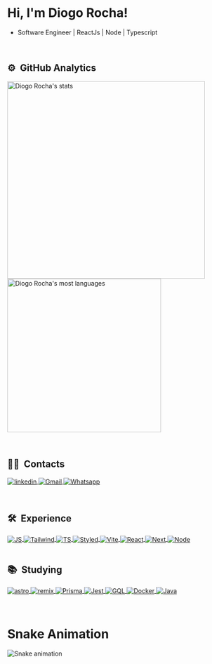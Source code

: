 <h1 align="left">Hi, I'm Diogo Rocha!</h1>

-  Software Engineer | ReactJs | Node | Typescript 

<br>

## ⚙️ &nbsp;GitHub Analytics

<p align="left">
<img width="450em"  src="https://github-readme-stats.vercel.app/api?username=diogorochaa&show_icons=true&theme=highcontrast" alt="Diogo Rocha's stats"/>
<img width="350em"  src="https://github-readme-stats.vercel.app/api/top-langs/?username=diogorochaa&layout=compact&theme=highcontrast" alt="Diogo Rocha's most languages"/>
</p>
<br>

## 👨‍🦲 &nbsp;Contacts

<p align="left">
<a href="https://linkedin.com/in/diogorochaa" target="_blank">
  <img align="center" src="https://img.shields.io/badge/linkedin-%230077B5.svg?style=for-the-badge&logo=linkedin&logoColor=white" alt="linkedin"/>
</a>
<a href="mailto:rdiogo190@gmail.com" target="_blank">
 <img align="center" src="https://img.shields.io/badge/Gmail-D14836?style=for-the-badge&logo=gmail&logoColor=white" alt="Gmail"/>
</a>
<a href="https://api.whatsapp.com/send?phone=5554996531543&text=Olá%20Diogo!%20Vi%20seu%20perfil%20no%20Github%20e%20gostaria%20de%20entrar%20em%20contato%20com%20você." target="_blank">
  <img align="center" src="https://img.shields.io/badge/-Whatsapp-2DB540?style=for-the-badge&labelColor=whatsapp&logo=whatsapp&logoColor=white" alt="Whatsapp"/>
</a>
</p>
<br>

## 🛠️ &nbsp;Experience

<div>
<a href="https://developer.mozilla.org/pt-BR/docs/Web/JavaScript" target="_blank">
 <img align="center" src="https://img.shields.io/badge/Javascript-yellow?style=for-the-badge&logo=javascript&logoColor=white" alt="JS"/>
</a>
<a href="https://tailwindcss.com/docs/installation" target="_blank">
 <img align="center" src="https://img.shields.io/badge/Tailwind-D14836?style=for-the-badge&logo=tailwindcss&logoColor=white" alt="Tailwind"/>
</a>
<a href="https://www.typescriptlang.org/docs/" target="_blank">
 <img align="center" src="https://img.shields.io/badge/Typescript-blue?style=for-the-badge&logo=typescript&logoColor=white" alt="TS"/>
</a>
<a href="https://styled-components.com/docs" target="_blank">
 <img align="center" src="https://img.shields.io/badge/StyledComponents-D14836?style=for-the-badge&logo=styledcomponents&logoColor=white" alt="Styled"/>
</a>
<a href="https://vitejs.dev/guide/" target="_blank">
 <img align="center" src="https://img.shields.io/badge/Vite-D14836?style=for-the-badge&logo=vite&logoColor=white" alt="Vite"/>
</a>
<a href="https://react.dev/learn" target="_blank">
 <img align="center" src="https://img.shields.io/badge/React-blue?style=for-the-badge&logo=react&logoColor=white" alt="React"/>
</a>
<a href="https://nextjs.org/docs" target="_blank">
 <img align="center" src="https://img.shields.io/badge/Next-black?style=for-the-badge&logo=next&logoColor=white" alt="Next"/>
</a>
<a href="https://nodejs.org/en/docs" target="_blank">
 <img align="center" src="https://img.shields.io/badge/Node-green?style=for-the-badge&logo=node&logoColor=white" alt="Node"/>
</a>

  
</div>



<br>

## 📚 &nbsp;Studying

<div>
<a href="https://docs.astro.build/en/getting-started/" target="_blank">
 <img align="center" src="https://img.shields.io/badge/Astro-black?style=for-the-badge&logo=astro&logoColor=white" alt="astro"/>
</a>
<a href="https://remix.run/docs/en/1.18.1" target="_blank">
 <img align="center" src="https://img.shields.io/badge/Remix-gray?style=for-the-badge&logo=remix&logoColor=white" alt="remix"/>
</a>
<a href="https://www.prisma.io/docs/getting-started/quickstart" target="_blank">
 <img align="center" src="https://img.shields.io/badge/Prisma-blue?style=for-the-badge&logo=prisma&logoColor=white" alt="Prisma"/>
</a>
<a href="https://jestjs.io/pt-BR/docs/getting-started" target="_blank">
 <img align="center" src="https://img.shields.io/badge/Jest-D14836?style=for-the-badge&logo=jest&logoColor=white" alt="Jest"/>
</a>
<a href="https://graphql.org/learn/" target="_blank">
 <img align="center" src="https://img.shields.io/badge/GraphQl-D14836?style=for-the-badge&logo=graphql&logoColor=white" alt="GQL"/>
</a>
<a href="https://docs.docker.com/" target="_blank">
 <img align="center" src="https://img.shields.io/badge/Docker-blue?style=for-the-badge&logo=docker&logoColor=white" alt="Docker"/>
</a>
<a href="https://docs.oracle.com/en/java" target="_blank">
 <img align="center" src="https://img.shields.io/badge/Java-white?style=for-the-badge&logo=java&logoColor=black" alt="Java"/>
</a>

</div>
<br><br>

<div>
  <h1> Snake Animation </h1>

  ![Snake animation](https://github.com/diogorochaa/diogorochaa/blob/output/github-contribution-grid-snake.svg)
 
</div>
